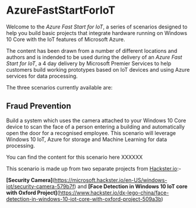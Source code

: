 

# AzureFastStartForIoT

Welcome to the *Azure Fast Start for IoT*, a series of scenarios designed to help you build basic projects that integrate hardware running on Windows 10 Core with the IoT features of Microsoft Azure.

The content has been drawn from a number of different locations and authors and is indended to be used during the delivery of an *Azure Fast Start for IoT*, a 4 day delivery by Microsoft Premier Services to help customers build working prototypes based on IoT devices and using Azure services for data processing.

The three scenarios currently available are:

Fraud Prevention
----------------

Build a system which uses the camera attached to your Windows 10 Core device to scan the face of a person entering a building and automatically open the door for a recognised employee. This scenario will leverage Windows 10 IoT, Azure for storage and Machine Learning for data processing.

You can find the content for this scenario here XXXXXX

This scenario is made up from two separate projects from [Hackster.io](http://www.hackster.io):-

__[Security Camera]__(https://microsoft.hackster.io/en-US/windows-iot/security-camera-579b7f)
and
__[Face Detection in Windows 10 IoT core with Oxford Project]__(https://www.hackster.io/dx-lego-china/face-detection-in-windows-10-iot-core-with-oxford-project-509a3b)
